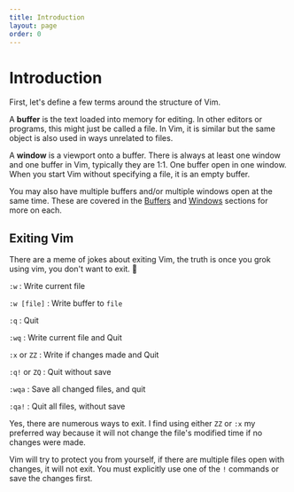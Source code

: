 ```yaml
---
title: Introduction
layout: page
order: 0
---
```


# Introduction

First, let's define a few terms around the structure of Vim.

A **buffer** is the text loaded into memory for editing. In other editors or programs, this might just be called a file. In Vim, it is similar but the same object is also used in ways unrelated to files.

A **window** is a viewport onto a buffer. There is always at least one window and one buffer in Vim, typically they are 1:1. One buffer open in one window. When you start Vim without specifying a file, it is an empty buffer.

You may also have multiple buffers and/or multiple windows open at the same time. These are covered in the [Buffers](/working-with-vim/buffers/) and [Windows](/working-with-vim/windows/) sections for more on each.

## Exiting Vim

There are a meme of jokes about exiting Vim, the truth is once you grok using vim, you don't want to exit. 🙂

`:w`
: Write current file

`:w [file]`
: Write buffer to `file`

`:q`
: Quit

`:wq`
: Write current file and Quit

`:x` or `ZZ`
: Write if changes made and Quit

`:q!` or `ZQ`
: Quit without save

`:wqa`
: Save all changed files, and quit

`:qa!`
: Quit all files, without save

Yes, there are numerous ways to exit. I find using either `ZZ` or `:x` my preferred way because it will not change the file's modified time if no changes were made.

Vim will try to protect you from yourself, if there are multiple files open with changes, it will not exit. You must explicitly use one of the `!` commands or save the changes first.

